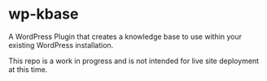 wp-kbase
========

A WordPress Plugin that creates a knowledge base to use within your existing WordPress installation.

This repo is a work in progress and is not intended for live site deployment at this time.
